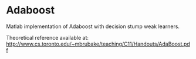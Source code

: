 # Adaboost
Matlab implementation of Adaboost with decision stump weak learners.

Theoretical reference available at:
http://www.cs.toronto.edu/~mbrubake/teaching/C11/Handouts/AdaBoost.pdf
